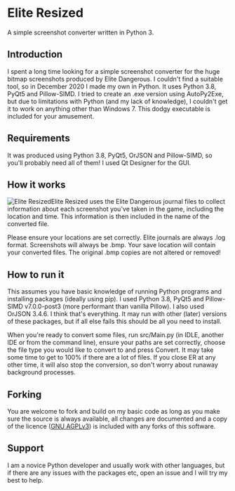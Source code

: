# Elite Resized
A simple screenshot converter written in Python 3.

## Introduction
I spent a long time looking for a simple screenshot converter for the huge bitmap screenshots produced by Elite Dangerous. I couldn't find a suitable tool, so in December 2020 I made my own in Python. It uses Python 3.8, PyQt5 and Pillow-SIMD. I tried to create an .exe version using AutoPy2Exe, but due to limitations with Python (and my lack of knowledge), I couldn't get it to work on anything other than Windows 7. This dodgy executable is included for your amusement.

## Requirements
It was produced using Python 3.8, PyQt5, OrJSON and Pillow-SIMD, so you'll probably need all of them! I used Qt Designer for the GUI.

## How it works
![Elite Resized](https://i.imgur.com/yKtFiyc.png)Elite Resized uses the Elite Dangerous journal files to collect information about each screenshot you've taken in the game, including the location and time. This information is then included in the name of the converted file.

Please ensure your locations are set correctly. Elite journals are always .log format. Screenshots will always be .bmp. Your save location will contain your converted files. The original .bmp copies are not altered or removed!

## How to run it
This assumes you have basic knowledge of running Python programs and installing packages (ideally using pip). I used Python 3.8, PyQt5 and Pillow-SIMD v7.0.0-post3 (more performant than vanilla Pillow). I also used OrJSON 3.4.6. I think that's everything. It may run with other (later) versions of these packages, but if all else fails this should be all you need to install.

When you're ready to convert some files, run src/Main.py (in IDLE, another IDE or from the command line), ensure your paths are set correctly, choose the file type you would like to convert to and press Convert. It may take some time to get to 100% if there are a lot of files. If you close ER at any other time, it will also stop the conversion, so don't worry about runaway background processes.

## Forking
You are welcome to fork and build on my basic code as long as you make sure the source is always available, all changes are documented and a copy of the licence ([GNU AGPLv3](https://spdx.org/licenses/AGPL-3.0-or-later.html)) is included with any forks of this software.

## Support
I am a novice Python developer and usually work with other languages, but if there are any issues with the packages etc, open an issue and I will try my best to help.